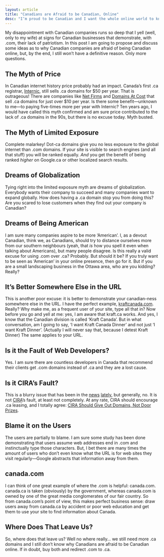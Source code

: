 ```yaml
---
layout: article
title: "Canadians are Afraid to be Canadian, Online"
desc: "I’m proud to be Canadian and I want the whole online world to know. The simplest way to scream ‘I am Canadian’, online, is to lease a .ca domain. So why do so many Canadians use .com instead of .ca?"
---
```


My disappointment with Canadian companies runs so deep that I yell (well, only to my wife) at signs for Canadian businesses that demonstrate, with .com, their lack of patriotism. In this post I am going to propose and discuss some ideas as to why Canadian companies are afraid of being Canadian online, but, by the end, I still won’t have a definitive reason. Only more questions.

## The Myth of Price

In Canadian internet history price probably had an impact. Canada’s first .ca registrar, [Internic](//internic.ca), still sells .ca domains for $50 per year. That is outrageous! There are companies like [Net Firms](//netfirms.ca) and [Domains At Cost](//domainsatcost.ca) that sell .ca domains for just over $10 per year. Is there some benefit—unknown to me—to paying five-times more per year with Internic? Ten years ago, I would have called this myth confirmed and am sure price contributed to the lack of .ca domains in the 90s, but there is no excuse today. Myth busted.

## The Myth of Limited Exposure

Complete malarkey! Dot-ca domains give you no less exposure to the global internet than .com domains. If your site is visible to search engines (and all that stuff) you will be ranked equally. *And* you get the benefit of being ranked *higher* on Google.ca or other localized search results.

## Dreams of Globalization

Tying right into the limited exposure myth are dreams of globalization. Everybody wants their company to succeed and many companies want to expand globally. How does having a .ca domain stop you from doing this? Are you scared to lose customers when they find out your company is Canadian?

## Dreams of Being American

I am sure many companies aspire to be more ‘American’. I, as a devout Canadian, think we, as Canadians, should try to distance ourselves more from our southern neighbours (yeah, that *is* how you spell it even when talking about Americans), but many people disagree. Is this really a valid excuse for using .com over .ca? Probably. But should it be? If you truly want to be seen as ‘American’ in your online presence, then go for it. But if you are a small landscaping business in the Ottawa area, who are you kidding? Really?

## It’s Better Somewhere Else in the URL

This is another poor excuse: it is better to demonstrate your canadian-ness somewhere else in the URL. I have the perfect example, [kraftcanada.com](//kraftcanada.com). Really? Why make me, as a frequent user of your site, type all that in? Now before you go and yell at me: yes, I am aware that kraft.ca works. And yes, I know that the Canadian division is called ‘Kraft Canada’. But in what conversation, am I going to say, ‘I want Kraft Canada Dinner’ and not just ‘I want Kraft Dinner’. (Actually I will never say that, because I detest Kraft Dinner) The same applies to your URL.

## Is it the Fault of Web Developers?

Yes. I am sure there are countless developers in Canada that recommend their clients get .com domains instead of .ca and they are a lost cause.

## Is it CIRA’s Fault?

This is a blurry issue that has been in the [news](//www.michaelgeist.ca/content/view/4433/125/news) [lately](//www.michaelgeist.ca/content/view/4419/125/), but generally, no. It is not [CIRA](//cira.ca)’s fault, at least not completely. At any rate, CIRA should encourage .ca leasing, and I totally agree: [CIRA Should Give Out Domains, Not Door Prizes](//www.michaelgeist.ca/content/view/4407/135/).

## Blame it on the Users

The users are partially to blame. I am sure some study has been done demonstrating that users assume web addresses end in .com and instinctually type those characters. But, I bet there are many times the amount of users who don’t even know what the URL is for web sites they visit regularly—Google abstracts that information away from them.

## canada.com

I can think of one great example of where the .com is helpful: canada.com. canada.ca is taken (obviously) by the government, whereas canada.com is owned by one of the great media conglomerates of our fair country. So from canada.com’s point of view, this makes perfect business sense: draw users away from canada.ca by accident or poor web education and get them to use your site to find information about Canada.

## Where Does That Leave Us?

So, where does that leave us? Well no where really… we still need more .ca domains and I still don’t know why Canadians are afraid to be Canadian online. If in doubt, buy both and redirect .com to .ca.
